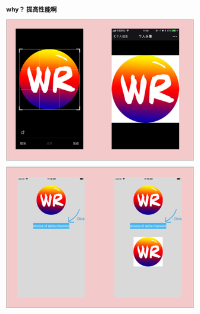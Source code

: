 ### why？ 提高性能啊


![微信](https://github.com/wangrui460/WRAlphaChannelsHelper/raw/master/screenshots/wchat.png)

![wr](https://github.com/wangrui460/WRAlphaChannelsHelper/raw/master/screenshots/wr.png)
